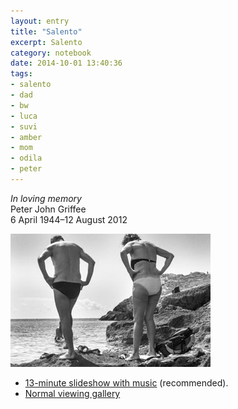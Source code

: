 ```yaml
--- 
layout: entry
title: "Salento"
excerpt: Salento
category: notebook
date: 2014-10-01 13:40:36
tags: 
- salento
- dad
- bw
- luca
- suvi
- amber
- mom
- odila
- peter
---
```


_In loving memory_  
Peter John Griffee  
6 April 1944–12 August 2012

<a href="/salento/" title="See the slideshow. Viewing time is 13 minutes."><img style="margin:0;" src="/img/SalentoT/intro.jpg" alt=""></a>

- [13-minute slideshow with music](/salento/ "Music: Echoes Part II, Pink Floyd Live at Pompeii Film - Roger Waters, Richard Wright, Nick Mason, David Gilmour. Photographs: Simon Griffee.") (recommended).
- [Normal viewing gallery](/stories/salento.html "In the Stories section.")